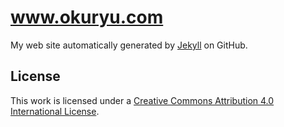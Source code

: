 www.okuryu.com
==============

My web site automatically generated by [Jekyll] on GitHub.

License
-------

This work is licensed under a [Creative Commons Attribution 4.0 International License][License].

[Jekyll]: http://jekyllrb.com/
[License]: http://creativecommons.org/licenses/by/4.0/